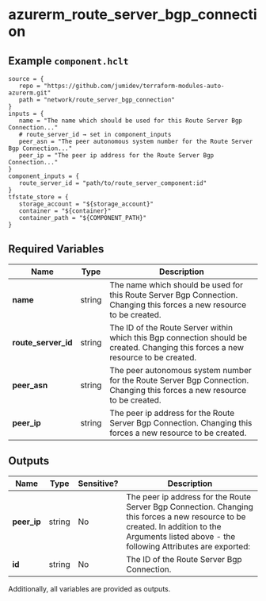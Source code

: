 # azurerm_route_server_bgp_connection



## Example `component.hclt`

```hcl
source = {
   repo = "https://github.com/jumidev/terraform-modules-auto-azurerm.git"   
   path = "network/route_server_bgp_connection"   
}
inputs = {
   name = "The name which should be used for this Route Server Bgp Connection..."   
   # route_server_id → set in component_inputs
   peer_asn = "The peer autonomous system number for the Route Server Bgp Connection..."   
   peer_ip = "The peer ip address for the Route Server Bgp Connection..."   
}
component_inputs = {
   route_server_id = "path/to/route_server_component:id"   
}
tfstate_store = {
   storage_account = "${storage_account}"   
   container = "${container}"   
   container_path = "${COMPONENT_PATH}"   
}
```

## Required Variables

| Name | Type |  Description |
| ---- | --------- |  ----------- |
| **name** | string |  The name which should be used for this Route Server Bgp Connection. Changing this forces a new resource to be created. | 
| **route_server_id** | string |  The ID of the Route Server within which this Bgp connection should be created. Changing this forces a new resource to be created. | 
| **peer_asn** | string |  The peer autonomous system number for the Route Server Bgp Connection. Changing this forces a new resource to be created. | 
| **peer_ip** | string |  The peer ip address for the Route Server Bgp Connection. Changing this forces a new resource to be created. | 



## Outputs

| Name | Type | Sensitive? | Description |
| ---- | ---- | --------- | --------- |
| **peer_ip** | string | No  | The peer ip address for the Route Server Bgp Connection. Changing this forces a new resource to be created. In addition to the Arguments listed above - the following Attributes are exported: | 
| **id** | string | No  | The ID of the Route Server Bgp Connection. | 

Additionally, all variables are provided as outputs.
